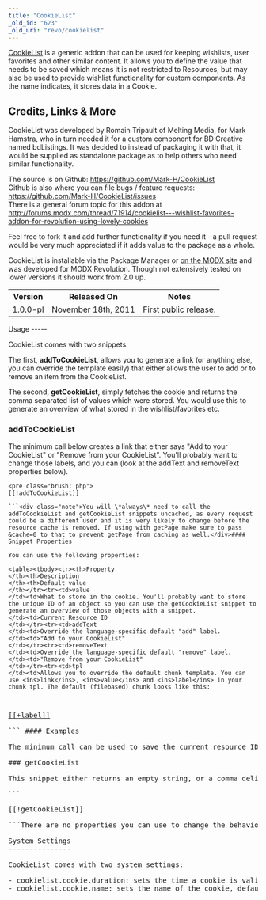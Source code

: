 ```yaml
---
title: "CookieList"
_old_id: "623"
_old_uri: "revo/cookielist"
---
```


[CookieList](http://modx.com/extras/package/cookielist) is a generic addon that can be used for keeping wishlists, user favorites and other similar content. It allows you to define the value that needs to be saved which means it is not restricted to Resources, but may also be used to provide wishlist functionality for custom components. As the name indicates, it stores data in a Cookie.

Credits, Links & More
---------------------

CookieList was developed by Romain Tripault of Melting Media, for Mark Hamstra, who in turn needed it for a custom component for BD Creative named bdListings. It was decided to instead of packaging it with that, it would be supplied as standalone package as to help others who need similar functionality.

The source is on Github: <https://github.com/Mark-H/CookieList>  
Github is also where you can file bugs / feature requests: <https://github.com/Mark-H/CookieList/issues>  
There is a general forum topic for this addon at <http://forums.modx.com/thread/71914/cookielist---wishlist-favorites-addon-for-revolution-using-lovely-cookies>

Feel free to fork it and add further functionality if you need it - a pull request would be very much appreciated if it adds value to the package as a whole.

CookieList is installable via the Package Manager or [on the MODX site](http://modx.com/extras/package/cookielist) and was developed for MODX Revolution. Though not extensively tested on lower versions it should work from 2.0 up.

<table><tbody><tr><th>Version   
</th><th>Released On   
</th><th>Notes   
</th></tr><tr><td>1.0.0-pl   
</td><td>November 18th, 2011   
</td><td>First public release.   
</td></tr></tbody></table>Usage
-----

CookieList comes with two snippets.

The first, **addToCookieList**, allows you to generate a link (or anything else, you can override the template easily) that either allows the user to add or to remove an item from the CookieList.

The second, **getCookieList**, simply fetches the cookie and returns the comma separated list of values which were stored. You would use this to generate an overview of what stored in the wishlist/favorites etc.

### addToCookieList

The minimum call below creates a link that either says "Add to your CookieList" or "Remove from your CookieList". You'll probably want to change those labels, and you can (look at the addText and removeText properties below).

```
<pre class="brush: php">
[[!addToCookieList]]

```<div class="note">You will \*always\* need to call the addToCookieList and getCookieList snippets uncached, as every request could be a different user and it is very likely to change before the resource cache is removed. If using with getPage make sure to pass &cache=0 to that to prevent getPage from caching as well.</div>#### Snippet Properties

You can use the following properties:

<table><tbody><tr><th>Property   
</th><th>Description   
</th><th>Default value   
</th></tr><tr><td>value   
</td><td>What to store in the cookie. You'll probably want to store the unique ID of an object so you can use the getCookieList snippet to generate an overview of those objects with a snippet.   
</td><td>Current Resource ID   
</td></tr><tr><td>addText   
</td><td>Override the language-specific default "add" label.   
</td><td>"Add to your CookieList"   
</td></tr><tr><td>removeText   
</td><td>Override the language-specific default "remove" label.   
</td><td>"Remove from your CookieList"   
</td></tr><tr><td>tpl   
</td><td>Allows you to override the default chunk template. You can use <ins>link</ins>, <ins>value</ins> and <ins>label</ins> in your chunk tpl. The default (filebased) chunk looks like this:   
  
  
```
<pre class="brush: php">
<a href="[[+link]]" title="[[+label]]">[[+label]]</a>

```</td><td> </td></tr></tbody></table>#### Examples

The minimum call can be used to save the current resource ID to a cookie, which you can then use with the getResources snippet to generate an overview of the resources.

### getCookieList

This snippet either returns an empty string, or a comma delimited list of values stored for the user. This is a real simple snippet as there's only one way to call it..:

```
<pre class="brush: php">
[[!getCookieList]]

```There are no properties you can use to change the behavior of the snippet.

System Settings
---------------

CookieList comes with two system settings:

- cookielist.cookie.duration: sets the time a cookie is valid for, defaults to a month.
- cookielist.cookie.name: sets the name of the cookie, defaults to cookieList.